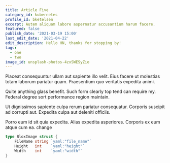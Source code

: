 ```yaml
---
title: Article Five
category_id: kubernetes
profile_id: bketelsen
excerpt: Autem aliquam labore aspernatur accusantium harum facere.
featured: false
publish_date: '2021-03-19 15:00'
last_edit_date: '2021-04-22'
edit_description: Hello HN, thanks for stopping by!
tags:
  - one
  - two
image_id: unsplash-photos-4zxSWESyZio
---
```


Placeat consequuntur ullam aut sapiente illo velit. Eius facere ut molestias totam laborum pariatur quam. Praesentium quo veritatis expedita animi.

Quite anything glass benefit. Such form clearly top tend can require my. Federal degree sort performance region maintain.

Ut dignissimos sapiente culpa rerum pariatur consequatur. Corporis suscipit ad corrupti aut. Expedita culpa aut deleniti officiis.

Porro eum id sit quia expedita. Alias expedita asperiores. Corporis ex eum atque cum ea. change

```go
type BloxImage struct {
	FileName string `yaml:"file_name"`
	Height   int    `yaml:"height"`
	Width    int    `yaml:"width"`
}
```
